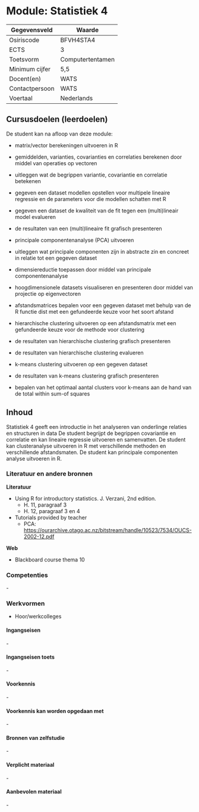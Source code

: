 # Module: Statistiek 4

| Gegevensveld  | Waarde |
| ------------- | ------------- |
| Osiriscode  | BFVH4STA4  |
| ECTS  | 3 |
| Toetsvorm  | Computertentamen |
| Minimum cijfer  | 5,5 |
| Docent(en)  | WATS |
| Contactpersoon  | WATS |
| Voertaal  | Nederlands |

## Cursusdoelen (leerdoelen)

De student kan na afloop van deze module:

- matrix/vector berekeningen uitvoeren in R

- gemiddelden, varianties, covarianties en correlaties berekenen door
  middel van operaties op vectoren

- uitleggen wat de begrippen variantie, covariantie en correlatie
  betekenen

- gegeven een dataset modellen opstellen voor multipele lineaire regressie en de
  parameters voor die modellen schatten met R

- gegeven een dataset de kwaliteit van de fit tegen een (multi)lineair
  model evalueren

- de resultaten van een (multi)lineaire fit grafisch presenteren

- principale componentenanalyse (PCA) uitvoeren

- uitleggen wat principale componenten zijn in abstracte zin en
  concreet in relatie tot een gegeven dataset

- dimensiereductie toepassen door middel van principale componentenanalyse

- hoogdimensionele datasets visualiseren en presenteren door middel
  van projectie op eigenvectoren 

- afstandsmatrices bepalen voor een gegeven dataset met behulp van de
  R functie dist met een gefundeerde keuze voor het soort afstand

- hierarchische clustering uitvoeren op een afstandsmatrix met een
  gefundeerde keuze voor de methode voor clustering

- de resultaten van hierarchische clustering grafisch presenteren 

- de resultaten van hierarchische clustering evalueren

- k-means clustering uitvoeren op een gegeven dataset

- de resultaten van k-means clustering grafisch presenteren

- bepalen van het optimaal aantal clusters voor k-means aan de hand
  van de total within sum-of squares

## Inhoud

Statistiek 4 geeft een introductie in het analyseren van onderlinge relaties en structuren in data
De student begrijpt de begrippen covariantie en correlatie en kan lineaire regressie uitvoeren en samenvatten.
De student kan clusteranalyse uitvoeren in R met verschillende methoden en verschillende afstandsmaten. 
De student kan principale componenten analyse uitvoeren in R.
 
### Literatuur en andere bronnen

**Literatuur**  
- Using R for introductory statistics. J. Verzani, 2nd edition.  
    - H. 11, paragraaf 3
    - H. 12, paragraaf 3 en 4
- Tutorials provided by teacher
    - PCA: https://ourarchive.otago.ac.nz/bitstream/handle/10523/7534/OUCS-2002-12.pdf

**Web**
- Blackboard course thema 10

### Competenties
\-

### Werkvormen  
- Hoor/werkcolleges

#### Ingangseisen 
\- 

#### Ingangseisen toets
\- 

#### Voorkennis
\-

#### Voorkennis kan worden opgedaan met
\-

#### Bronnen van zelfstudie
\-

#### Verplicht materiaal
\-

#### Aanbevolen materiaal
\-

